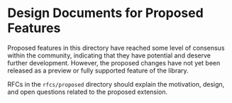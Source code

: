 # Design Documents for Proposed Features

Proposed features in this directory have reached some level of consensus within the
community, indicating that they have potential and deserve further development.
However, the proposed changes have not yet been released as a
preview or fully supported feature of the library.

RFCs in the `rfcs/proposed` directory should explain the motivation,
design, and open questions related to the proposed extension.
